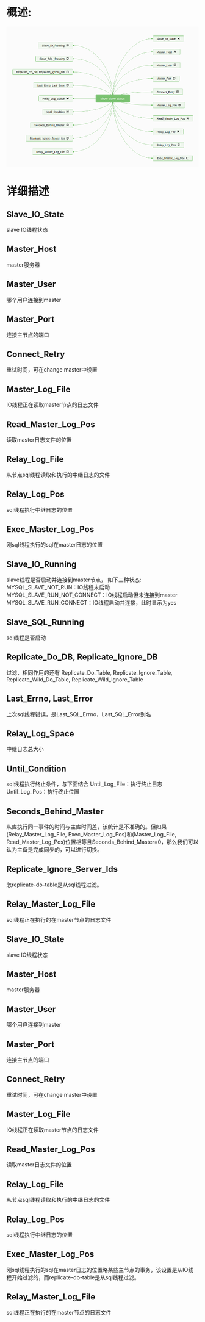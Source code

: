 # 概述:
![show slave status](../picture/showSlaveStatus.png)

# 详细描述
## Slave_IO_State
slave IO线程状态

## Master_Host
master服务器

## Master_User
哪个用户连接到master

## Master_Port
连接主节点的端口

## Connect_Retry
重试时间，可在change master中设置

## Master_Log_File
IO线程正在读取master节点的日志文件

## Read_Master_Log_Pos
读取master日志文件的位置

## Relay_Log_File
从节点sql线程读取和执行的中继日志的文件

## Relay_Log_Pos
sql线程执行中继日志的位置

## Exec_Master_Log_Pos
刚sql线程执行的sql在master日志的位置

## Slave_IO_Running
slave线程是否启动并连接到master节点，
如下三种状态:  
MYSQL_SLAVE_NOT_RUN：IO线程未启动  
MYSQL_SLAVE_RUN_NOT_CONNECT：IO线程启动但未连接到master  
MYSQL_SLAVE_RUN_CONNECT：IO线程启动并连接，此时显示为yes    

## Slave_SQL_Running
sql线程是否启动

## Replicate_Do_DB, Replicate_Ignore_DB
过滤，相同作用的还有
Replicate_Do_Table,
Replicate_Ignore_Table, Replicate_Wild_Do_Table, Replicate_Wild_Ignore_Table

## Last_Errno, Last_Error
上次sql线程错误，是Last_SQL_Errno，Last_SQL_Error别名

## Relay_Log_Space
中继日志总大小

## Until_Condition
sql线程执行终止条件，与下面结合
Until_Log_File：执行终止日志
Until_Log_Pos：执行终止位置

## Seconds_Behind_Master
从库执行同一事件的时间与主库时间差，该统计是不准确的。但如果(Relay_Master_Log_File, Exec_Master_Log_Pos)和(Master_Log_File, Read_Master_Log_Pos)位置相等且Seconds_Behind_Master=0，那么我们可以认为主备是完成同步的，可以进行切换。

## Replicate_Ignore_Server_Ids
忽replicate-do-table是从sql线程过滤。

## Relay_Master_Log_File
sql线程正在执行的在master节点的日志文件

## Slave_IO_State
slave IO线程状态

## Master_Host
master服务器

## Master_User
哪个用户连接到master

## Master_Port
连接主节点的端口

## Connect_Retry
重试时间，可在change master中设置

## Master_Log_File
IO线程正在读取master节点的日志文件

## Read_Master_Log_Pos
读取master日志文件的位置

## Relay_Log_File
从节点sql线程读取和执行的中继日志的文件

## Relay_Log_Pos
sql线程执行中继日志的位置

## Exec_Master_Log_Pos
刚sql线程执行的sql在master日志的位置略某些主节点的事务，该设置是从IO线程开始过滤的，而replicate-do-table是从sql线程过滤。

## Relay_Master_Log_File
sql线程正在执行的在master节点的日志文件
